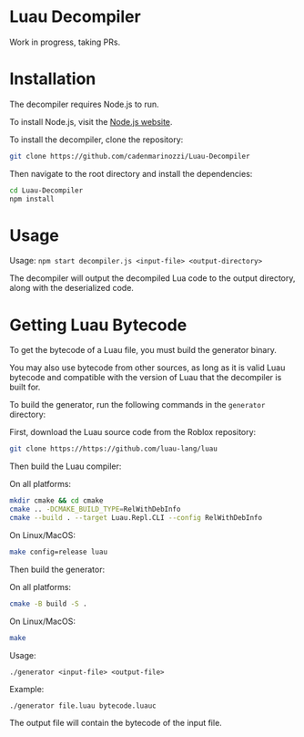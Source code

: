# Luau Decompiler

Work in progress, taking PRs.

# Installation

The decompiler requires Node.js to run.

To install Node.js, visit the [Node.js website](https://nodejs.org/).

To install the decompiler, clone the repository:

```bash
git clone https://github.com/cadenmarinozzi/Luau-Decompiler
```

Then navigate to the root directory and install the dependencies:

```bash
cd Luau-Decompiler
npm install
```

# Usage

Usage: `npm start decompiler.js <input-file> <output-directory>`

The decompiler will output the decompiled Lua code to the output directory, along with the deserialized code.

# Getting Luau Bytecode

To get the bytecode of a Luau file, you must build the generator binary.

You may also use bytecode from other sources, as long as it is valid Luau bytecode and compatible with the version of Luau that the decompiler is built for.

To build the generator, run the following commands in the `generator` directory:

First, download the Luau source code from the Roblox repository:

```bash
git clone https://https://github.com/luau-lang/luau
```

Then build the Luau compiler:

On all platforms:

```bash
mkdir cmake && cd cmake
cmake .. -DCMAKE_BUILD_TYPE=RelWithDebInfo
cmake --build . --target Luau.Repl.CLI --config RelWithDebInfo
```

On Linux/MacOS:

```bash
make config=release luau
```

Then build the generator:

On all platforms:

```bash
cmake -B build -S .
```

On Linux/MacOS:

```bash
make
```

Usage:

`./generator <input-file> <output-file>`

Example:

```bash
./generator file.luau bytecode.luauc
```

The output file will contain the bytecode of the input file.
